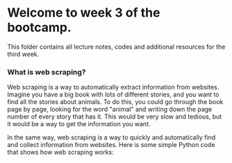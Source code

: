 # Welcome to week 3 of the bootcamp.
This folder contains all lecture notes, codes and additional resources for the third week.


### What is web scraping?

 Web scraping is a way to automatically extract information from websites. Imagine you have a big book with lots of different stories, and you want to find all the stories about animals. To do this, you could go through the book page by page, looking for the word "animal" and writing down the page number of every story that has it. This would be very slow and tedious, but it would be a way to get the information you want.

In the same way, web scraping is a way to quickly and automatically find and collect information from websites. Here is some simple Python code that shows how web scraping works:
